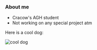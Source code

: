 <!--
**kkasj/kkasj** is a ✨ _special_ ✨ repository because its `README.md` (this file) appears on your GitHub profile.

Here are some ideas to get you started:

- 🔭 I’m currently working on ...
- 🌱 I’m currently learning ...
- 👯 I’m looking to collaborate on ...
- 🤔 I’m looking for help with ...
- 💬 Ask me about ...
- 📫 How to reach me: ...
- 😄 Pronouns: ...
- ⚡ Fun fact: ...
-->

### About me
- Cracow's AGH student
- Not working on any special project atm

Here is a cool dog:

![cool dog](https://zoonews.pl/wp-content/uploads/2021/07/shiba-inu.jpg)
